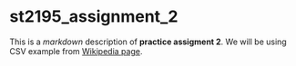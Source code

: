 # st2195_assignment_2

This is a *markdown* description of **practice assigment 2**.
We will be using CSV example from [Wikipedia page](https://en.wikipedia.org/wiki/Comma-separated_values).
